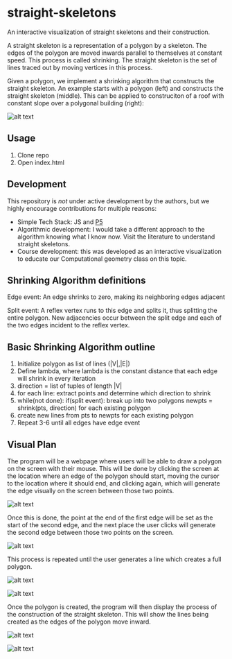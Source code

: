 # straight-skeletons
An interactive visualization of straight skeletons and their construction.

A straight skeleton is a representation of a polygon by a skeleton. The edges of the polygon are moved inwards parallel to themselves at constant speed. This process is called shrinking. The straight skeleton is the set of lines traced out by moving vertices in this process.

Given a polygon, we implement a shrinking algorithm that constructs the straight skeleton. An example starts with a polygon (left) and constructs the straight skeleton (middle). This can be applied to construciton of a roof with constant slope over a polygonal building (right):

![alt text](https://www.sthu.org/research/straightskeleton/images/StraightSkeletonDefinition.png)

## Usage
1. Clone repo
2. Open index.html

## Development

This repository is *not* under active development by the authors, but we highly encourage contributions for multiple reasons:
- Simple Tech Stack: JS and [P5](https://p5js.org)
- Algorithmic development: I would take a different approach to the algorithm knowing what I know now. Visit the literature to understand straight skeletons.
- Course development: this was developed as an interactive visualization to educate our Computational geometry class on this topic.

## Shrinking Algorithm definitions 

Edge event: An edge shrinks to zero, making its neighboring edges adjacent

Split event: A reflex vertex runs to this edge and splits it, thus splitting the entire polygon. 
New adjacencies occur between the split edge and each of the two edges incident to the reflex vertex.

## Basic Shrinking Algorithm outline

1. Initialize polygon as list of lines (|V|,|E|)
2. Define lambda, where lambda is the constant distance that each edge will shrink in every iteration
3. direction = list of tuples of length |V|
4. for each line: extract points and determine which direction to shrink
5. while(not done): 
	if(split event): break up into two polygons
		newpts = shrink(pts, direction) for each existing polygon
6. create new lines from pts to newpts for each existing polygon
7. Repeat 3-6 until all edges have edge event

## Visual Plan

The program will be a webpage where users will be able to draw a polygon on the screen with their mouse. This will be done by clicking the screen at the location where an edge of the polygon should start, moving the cursor to the location where it should end, and clicking again, which will generate the edge visually on the screen between those two points.

![alt text](https://i.imgur.com/cWAnt6t.png)

Once this is done, the point at the end of the first edge will be set as the start of the second edge, and the next place the user clicks will generate the second edge between those two points on the screen.

![alt text](https://i.imgur.com/4gSyMJ3.png)

This process is repeated until the user generates a line which creates a full polygon.

![alt text](https://i.imgur.com/rXMgqwM.png)

![alt text](https://i.imgur.com/smQPAgx.png)

Once the polygon is created, the program will then display the process of the construction of the straight skeleton. This will show the lines being created as the edges of the polygon move inward.

![alt text](https://i.imgur.com/iDF0qJM.png)

![alt text](https://i.imgur.com/OADb6CE.png)



